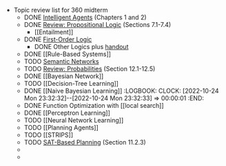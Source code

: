 - Topic review list for 360 midterm
	- DONE [Intelligent Agents](http://idm-lab.org/wiki/360-Fall22/index.php/Main/Schedule?action=download&upname=Intelligent_Agents.pdf) (Chapters 1 and 2)
	- DONE [Review: Propositional Logic](http://idm-lab.org/wiki/360-Fall22/index.php/Main/Schedule?action=download&upname=Propositional_Logic.pdf) (Sections 7.1-7.4)
		- [[Entailment]]
	- DONE [First-Order Logic](http://idm-lab.org/wiki/360-Fall22/index.php/Main/Schedule?action=download&upname=First_Order_Logic.pdf)
		- DONE Other Logics plus [handout](http://idm-lab.org/wiki/360-Fall22/index.php/Main/Schedule?action=download&upname=fol.pdf)
	- DONE [[Rule-Based Systems]]
	- TODO [Semantic Networks](http://idm-lab.org/wiki/360-Fall22/index.php/Main/Schedule?action=download&upname=Semantic_Networks.pdf)
	- TODO  [Review: Probabilities](http://idm-lab.org/wiki/360-Fall22/index.php/Main/Schedule?action=download&upname=Probabilities.pdf) (Section 12.1-12.5)
	- DONE [[Bayesian Network]]
	- TODO [[Decision-Tree Learning]]
	- DONE [[Naive Bayesian Learning]]
	  :LOGBOOK:
	  CLOCK: [2022-10-24 Mon 23:32:32]--[2022-10-24 Mon 23:32:33] =>  00:00:01
	  :END:
	- DONE Function Optimization with [[local search]]
	- DONE [[Perceptron Learning]]
	- TODO [[Neural Network Learning]]
	- TODO [[Planning Agents]]
	- TODO [[STRIPS]]
	- TODO [SAT-Based Planning](http://idm-lab.org/wiki/360-Fall22/index.php/Main/Schedule?action=download&upname=SAT-Based_Planning.pdf) (Section 11.2.3)
	-
	-